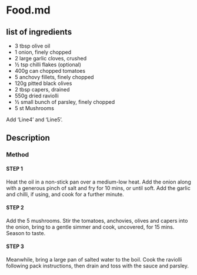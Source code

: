# Food.md

## list of ingredients
- 3 tbsp olive oil
- 1 onion, finely chopped
- 2 large garlic cloves, crushed
- ½ tsp chilli flakes (optional)
- 400g can chopped tomatoes
- 5 anchovy fillets, finely chopped
- 120g pitted black olives
- 2 tbsp capers, drained
- 550g dried raviolli
- ½ small bunch of parsley, finely chopped
- 5 st Mushrooms
  
Add ‘Line4’ and ‘Line5’.
## Description
### Method
#### STEP 1
Heat the oil in a non-stick pan over a medium-low heat. Add the onion along with a generous pinch of salt and fry for 10 mins, or until soft. Add the garlic and chilli, if using, and cook for a further minute.

#### STEP 2
Add the 5 mushrooms. Stir the tomatoes, anchovies, olives and capers into the onion, bring to a gentle simmer and cook, uncovered, for 15 mins. Season to taste.

#### STEP 3
Meanwhile, bring a large pan of salted water to the boil. Cook the raviolli following pack instructions, then drain and toss with the sauce and parsley.
